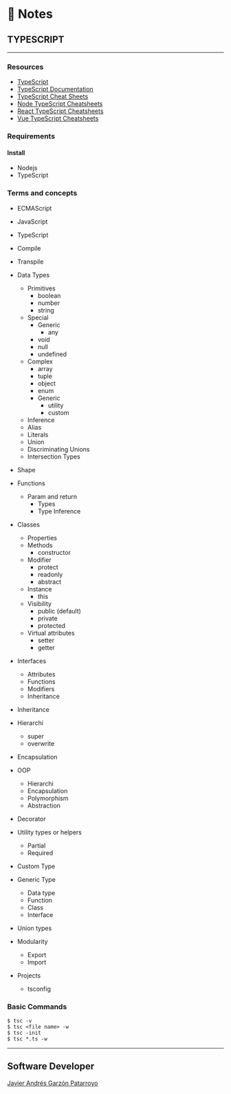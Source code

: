 # :memo: Notes
## TYPESCRIPT
---
### Resources
* [TypeScript](https://www.typescriptlang.org/)
* [TypeScript Documentation](https://www.typescriptlang.org/docs/)
* [TypeScript Cheat Sheets](https://www.typescriptlang.org/cheatsheets)
* [Node TypeScript Cheatsheets](https://github.com/typescript-cheatsheets/node)
* [React TypeScript Cheatsheets](https://react-typescript-cheatsheet.netlify.app/)
* [Vue TypeScript Cheatsheets](https://github.com/typescript-cheatsheets/vue)
### Requirements
#### Install
* Nodejs
* TypeScript
### Terms and concepts
* ECMAScript
* JavaScript
* TypeScript
* Compile
* Transpile

* Data Types
  * Primitives
    - boolean
    - number
    - string
  * Special
    * Generic
      - any
    - void
    - null
    - undefined
  * Complex
    - array
    - tuple
    - object
    - enum
    * Generic
      - utility
      - custom
  - Inference
  - Alias
  - Literals
  - Union
  - Discriminating Unions
  - Intersection Types

* Shape

* Functions
  * Param and return
    - Types
    - Type Inference

* Classes
  - Properties
  * Methods
    - constructor
  * Modifier
    - protect
    - readonly
    - abstract
  * Instance
    - this
  * Visibility
    - public (default)
    - private
    - protected
  * Virtual attributes
    - setter
    - getter

* Interfaces
  - Attributes
  - Functions
  - Modifiers
  - Inheritance

* Inheritance

* Hierarchi
  - super
  - overwrite

* Encapsulation

* OOP
  - Hierarchi
  - Encapsulation
  - Polymorphism
  - Abstraction

* Decorator

* Utility types or helpers
  - Partial
  - Required

* Custom Type

* Generic Type
  - Data type
  - Function
  - Class
  - Interface

* Union types

* Modularity
  - Export
  - Import

* Projects
  - tsconfig
### Basic Commands
```
$ tsc -v
$ tsc <file name> -w
$ tsc -init
$ tsc *.ts -w
```
---
## Software Developer
[Javier Andrés Garzón Patarroyo](https://javierandresgp.com)

